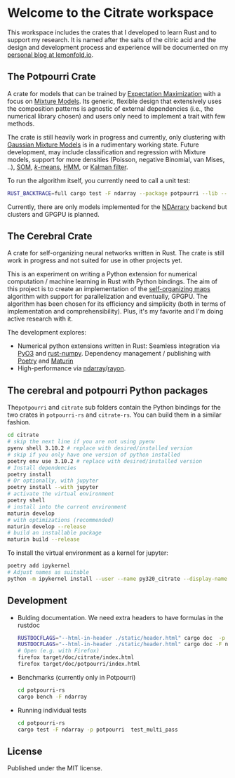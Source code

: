 # Welcome to the Citrate workspace

This workspace includes the crates that I developed to learn Rust and
to support my research. It is named after the salts of the citric acid
and the design and development process and experience will be documented on
my [personal blog at lemonfold.io](https://lemonfold.io).

## The Potpourri Crate

A crate for models that can be trained by
[Expectation Maximization](https://en.wikipedia.org/wiki/Expectation%E2%80%93maximization_algorithm)
with a focus on [Mixture Models](https://en.wikipedia.org/wiki/Mixture_model).
Its  generic, flexible design that extensively uses the composition patterns is agnostic
of external dependencies (i.e., the numerical library chosen) and users only need
to implement a trait with few methods.

The crate is still heavily work in progress and currently, only clustering with [Gaussian Mixture
Models](https://scikit-learn.org/stable/modules/mixture.html) is in a rudimentary working state.
Future development, may include classification and regression with Mixture models, support for
more densities (Poisson, negative Binomial, van Mises, ..),
[SOM](https://en.wikipedia.org/wiki/Self-organizing_map),
[$k$-means](https://en.wikipedia.org/wiki/K-means_clustering),
[HMM](https://en.wikipedia.org/wiki/Hidden_Markov_model), or
[Kalman filter](https://en.wikipedia.org/wiki/Kalman_filter).

To run the algorithm itself, you currently need to call a unit test:

```sh
RUST_BACKTRACE=full cargo test -F ndarray --package potpourri --lib -- mixture::tests::em_step --exact --nocapture
```

Currently, there are only models implemented for the [NDArrary](https://docs.rs/ndarray/latest/ndarray/) backend
but clusters and GPGPU is planned.

## The Cerebral Crate

A crate for self-organizing neural networks written in Rust. The crate is still work in progress
and not suited for use in other projects yet.

This is an experiment on writing a Python extension for numerical computation /
machine learning in Rust with Python bindings. The aim of this project is to
create an implementation of the [self-organizing
maps](https://en.wikipedia.org/wiki/Self-organizing_map) algorithm with support
for parallelization and eventually, GPGPU. The algorithm has been chosen for its
efficiency and simplicity (both in terms of implementation and
comprehensibility). Plus, it's my favorite and I'm doing active research with
it.

The development explores:

* Numerical python extensions written in Rust: Seamless integration via [PyO3](https://pyo3.rs/v0.16.1/) and [rust-numpy](https://docs.rs/numpy/0.7.0/numpy/). Dependency management / publishing with [Poetry](https://python-poetry.org/docs/) and [Maturin](https://github.com/PyO3/maturin)
* High-performance via [ndarray](https://github.com/rust-ndarray/ndarray)/[rayon](https://docs.rs/ndarray/0.13.1/ndarray/parallel/index.html).

## The cerebral and potpourri Python packages

The`potpourri` and `citrate` sub folders contain the Python bindings for
the two crates in `potpourri-rs` and `citrate-rs`. You can build them in a
similar fashion.

```sh
cd citrate
# skip the next line if you are not using pyenv
pyenv shell 3.10.2 # replace with desired/installed version
# skip if you only have one version of python installed
poetry env use 3.10.2 # replace with desired/installed version
# Install dependencies
poetry install
# Or optionally, with jupyter
poetry install --with jupyter
# activate the virtual environment
poetry shell
# install into the current environment
maturin develop
# with optimizations (recommended)
maturin develop --release
# build an installable package
maturin build --release
```

To install the virtual environment as a kernel for jupyter:

```sh
poetry add ipykernel
# Adjust names as suitable
python -m ipykernel install --user --name py320_citrate --display-name "Python3.10 (Citrate)"
```

## Development

* Bulding documentation. We need extra headers to have formulas in the rustdoc

  ```sh
  RUSTDOCFLAGS="--html-in-header ./static/header.html" cargo doc  -p cerebral --no-deps
  RUSTDOCFLAGS="--html-in-header ./static/header.html" cargo doc -F ndarray -p potpourri  --no-deps
  # Open (e.g. with Firefox)
  firefox target/doc/citrate/index.html
  firefox target/doc/potpourri/index.html
  ```

* Benchmarks (currently only in Potpourri)

  ```sh
  cd potpourri-rs
  cargo bench -F ndarray
  ```

* Running individual tests

  ```sh
  cd potpourri-rs
  cargo test -F ndarray -p potpourri  test_multi_pass
  ```

## License

Published under the MIT license.
